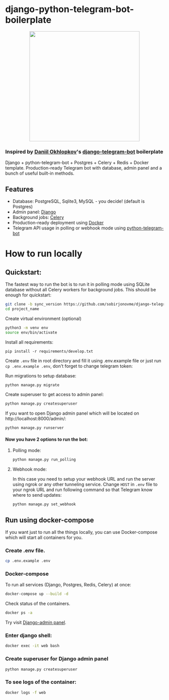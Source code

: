 # django-python-telegram-bot-boilerplate

<p align="center">
    <img src="https://user-images.githubusercontent.com/50623190/201977740-68ef4044-9cfa-45da-8897-2a90ecfa33ae.png" align="center" height="350px" weight="350px">
</p>

### Inspired by [Daniil Okhlopkov](https://github.com/ohld)'s [django-telegram-bot](https://github.com/ohld/django-telegram-bot) boilerplate

Django + python-telegram-bot + Postgres + Celery + Redis + Docker template. Production-ready Telegram bot with database, admin panel and a bunch of useful built-in methods.


## Features

* Database: PostgreSQL, Sqlite3, MySQL - you decide! (default is Postgres)
* Admin panel: [Django](https://docs.djangoproject.com)
* Background jobs: [Celery](https://docs.celeryproject.org/en/stable/)
* Production-ready deployment using [Docker](https://docs.docker.com/)
* Telegram API usage in polling or webhook mode using [python-telegram-bot](https://docs.python-telegram-bot.org/)


# How to run locally

## Quickstart:

The fastest way to run the bot is to run it in polling mode using SQLite database without all Celery workers for background jobs. This should be enough for quickstart:

``` bash
git clone -b sync_version https://github.com/sobirjonovme/django-telegram-bot-boilerplate.git project_name
cd project_name
```

Create virtual environment (optional)
``` bash
python3 -m venv env
source env/bin/activate
```

Install all requirements:
```
pip install -r requirements/develop.txt
```

Create `.env` file in root directory and fill it using .env.example file or just run `cp .env.example .env`,
don't forget to change telegram token:

Run migrations to setup database:
``` bash
python manage.py migrate
```

Create superuser to get access to admin panel:
``` bash
python manage.py createsuperuser
```

If you want to open Django admin panel which will be located on http://localhost:8000/admin/:
``` bash
python manage.py runserver
```

#### Now you have 2 options to run the bot:
1. Polling mode:
    ``` bash
    python manage.py run_polling
    ```
2. Webhook mode:

    In this case you need to setup your webhook URL and run the server using ngrok or any other tunneling service.
    Change `HOST` in `.env` file to your ngrok URL and run following command so that Telegram know where to send updates:
    ``` bash
    python manage.py set_webhook
    ```

## Run using docker-compose
If you want just to run all the things locally, you can use Docker-compose which will start all containers for you.

### Create .env file.
```bash
cp .env.example .env
```

### Docker-compose

To run all services (Django, Postgres, Redis, Celery) at once:
``` bash
docker-compose up --build -d
```

Check status of the containers.
``` bash
docker ps -a
```

Try visit <a href="http://0.0.0.0:8000/admin">Django-admin panel</a>.

### Enter django shell:

``` bash
docker exec -it web bash
```

### Create superuser for Django admin panel

``` bash
python manage.py createsuperuser
```

### To see logs of the container:

``` bash
docker logs -f web
```
